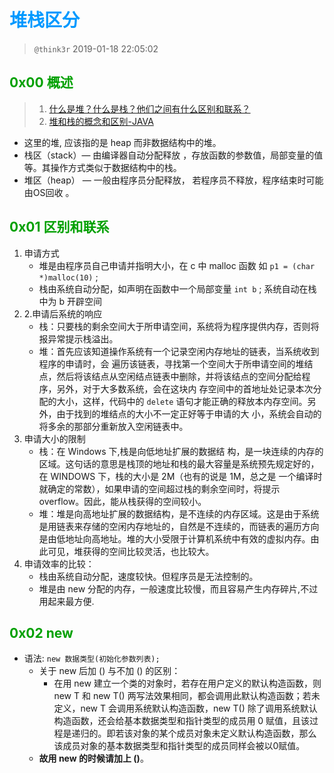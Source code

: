 # <font color=#0099ff> **堆栈区分** </font> 

> `@think3r` 2019-01-18 22:05:02

## <font color=#009A000> 0x00 概述 </font> 

> 1. [什么是堆？什么是栈？他们之间有什么区别和联系？](https://www.zhihu.com/question/19729973/answer/13037929)   
> 2. [堆和栈的概念和区别-JAVA](https://blog.csdn.net/pt666/article/details/70876410)
  
- 这里的堆, 应该指的是 heap 而非数据结构中的堆。
- 栈区（stack）— 由编译器自动分配释放 ，存放函数的参数值，局部变量的值等。其操作方式类似于数据结构中的栈。
- 堆区（heap） — 一般由程序员分配释放， 若程序员不释放，程序结束时可能由OS回收 。

## <font color=#009A000> 0x01 区别和联系 </font> 

1. 申请方式  
    - 堆是由程序员自己申请并指明大小，在 c 中 malloc 函数 如 `p1 = (char *)malloc(10)` ;
    - 栈由系统自动分配，如声明在函数中一个局部变量 `int b` ; 系统自动在栈中为 b 开辟空间
2. 2.申请后系统的响应    
    - 栈：只要栈的剩余空间大于所申请空间，系统将为程序提供内存，否则将报异常提示栈溢出。    
    - 堆：首先应该知道操作系统有一个记录空闲内存地址的链表，当系统收到程序的申请时，会 遍历该链表，寻找第一个空间大于所申请空间的堆结点，然后将该结点从空闲结点链表中删除，并将该结点的空间分配给程序，另外，对于大多数系统，会在这块内 存空间中的首地址处记录本次分配的大小，这样，代码中的 `delete` 语句才能正确的释放本内存空间。另外，由于找到的堆结点的大小不一定正好等于申请的大 小，系统会自动的将多余的那部分重新放入空闲链表中。
3. 申请大小的限制    
    - 栈：在 Windows 下,栈是向低地址扩展的数据结 构，是一块连续的内存的区域。这句话的意思是栈顶的地址和栈的最大容量是系统预先规定好的，在 WINDOWS 下，栈的大小是 2M（也有的说是 1M，总之是 一个编译时就确定的常数），如果申请的空间超过栈的剩余空间时，将提示 overflow。因此，能从栈获得的空间较小。   
    - 堆：堆是向高地址扩展的数据结构，是不连续的内存区域。这是由于系统是用链表来存储的空闲内存地址的，自然是不连续的，而链表的遍历方向是由低地址向高地址。堆的大小受限于计算机系统中有效的虚拟内存。由此可见，堆获得的空间比较灵活，也比较大。
4. 申请效率的比较：
    -  栈由系统自动分配，速度较快。但程序员是无法控制的。
    -  堆是由 new 分配的内存，一般速度比较慢，而且容易产生内存碎片,不过用起来最方便.

## <font color=#009A000> 0x02 new </font> 

- 语法: `new 数据类型(初始化参数列表);`
    - 关于 new 后加 () 与不加 () 的区别：
        - 在用 new 建立一个类的对象时，若存在用户定义的默认构造函数，则 new T 和 new T() 两写法效果相同，都会调用此默认构造函数；若未定义，new T 会调用系统默认构造函数，new T() 除了调用系统默认构造函数，还会给基本数据类型和指针类型的成员用 0 赋值，且该过程是递归的。即若该对象的某个成员对象未定义默认构造函数，那么该成员对象的基本数据类型和指针类型的成员同样会被以0赋值。
    - **故用 new 的时候请加上 ()**。
